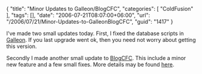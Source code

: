 {
	"title": "Minor Updates to Galleon/BlogCFC",
	"categories": [
		"ColdFusion"
	],
	"tags": [],
	"date": "2006-07-21T08:07:00+06:00",
	"url": "/2006/07/21/Minor-Updates-to-GalleonBlogCFC",
	"guid": "1417"
}

I've made two small updates today. First, I fixed the database scripts in <a href="http://ray.camdenfamily.com/projects/galleon">Galleon</a>. If you last upgrade went ok, then you need not worry about getting this version.

Secondly I made another small update to <a href="http://ray.camdenfamily.com/projects/blogcfc">BlogCFC</a>. This include a minor new feature and a few small fixes. More details may be found <a href="http://www.blogcfc.com/index.cfm/2006/7/21/BlogCFC-51003-Released">here</a>.